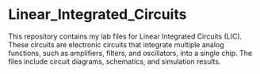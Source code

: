 # Linear_Integrated_Circuits
This repository contains my lab files for Linear Integrated Circuits (LIC). These circuits are electronic circuits that integrate multiple analog functions, such as amplifiers, filters, and oscillators, into a single chip. The files include circuit diagrams, schematics, and simulation results.
